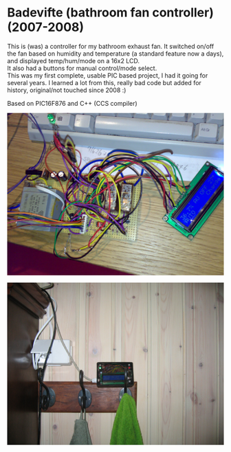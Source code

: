# Badevifte (bathroom fan controller) (2007-2008)

This is (was) a controller for my bathroom exhaust fan. It switched on/off the fan based on humidity and temperature (a standard feature now a days), and displayed temp/hum/mode on a 16x2 LCD. \
It also had a buttons for manual control/mode select. \
This was my first complete, usable PIC based project, I had it going for several years.
I learned a lot from this, really bad code but added for history, original/not touched since 2008 :)

Based on PIC16F876 and C++ (CCS compiler)

![Board pinout](17102007049.jpg)

![Board pinout](IMG_1586.JPG)